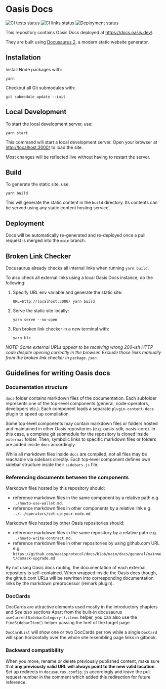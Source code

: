 # Oasis Docs

![CI tests status](https://github.com/oasisprotocol/docs/actions/workflows/ci-test.yml/badge.svg)
![CI links status](https://github.com/oasisprotocol/docs/actions/workflows/ci-links.yml/badge.svg)
![Deployment status](https://github.com/oasisprotocol/docs/actions/workflows/deploy-main.yml/badge.svg)

This repository contains Oasis Docs deployed at <https://docs.oasis.dev/>.

They are built using [Docusaurus 2](https://docusaurus.io/), a modern static
website generator.

## Installation

Install Node packages with:

```
yarn
```

Checkout all Git submodules with:

```
git submodule update --init
```

## Local Development

To start the local development server, use:

```
yarn start
```

This command will start a local development server. Open your browser at
<http://localhost:3000/> to load the site.

Most changes will be reflected live without having to restart the server.

## Build

To generate the static site, use:

```
yarn build
```

This will generate the static content in the `build` directory. Its contents
can be served using any static content hosting service.

## Deployment

Docs will be automatically re-generated and re-deployed once a pull request is
merged into the `main` branch.

## Broken Link Checker

Docusaurus already checks all internal links when running `yarn build`.

To also check all external links using a local Oasis Docs instance, do the
following:

1. Specify URL env variable and generate the static site:

   ```
   URL=http://localhost:3000/ yarn build
   ```

2. Serve the static site locally:

   ```
   yarn serve --no-open
   ```

3. Run broken link checker in a new terminal with:

   ```
   yarn blc
   ```

_NOTE: Some external URLs appear to be receiving wrong 200-ish HTTP code despite
opening correctly in the browser. Exclude those links manually from the broken
link checker in `package.json`._

## Guidelines for writing Oasis docs

### Documentation structure

`docs` folder contains markdown files of the documentation. Each subfolder
represents one of the top-level components (general, node-operators, developers
etc.). Each component loads a separate `plugin-content-docs` plugin to speed up
compilation.

Some top-level components may contain markdown files or folders hosted and
maintained in other Oasis repositories (e.g. oasis-sdk, oasis-core). In this
case, a complete git submodule for the repository is cloned inside `external`
folder. Then, symbolic links to specific markdown files or folders are added
inside `docs` accordingly.

While all markdown files inside `docs` are compiled, not all files may be
reachable via sidebars directly. Each top-level component defines own
sidebar structure inside their `sidebars.js` file.

### Referencing documents between the components

Markdown files hosted by this repository should:

- reference markdown files in the same component by a relative path e.g.
  `../howto-use-wallet.md`.
- reference markdown files in other components by a relative link e.g.
  `../../operators/set-up-your-node.md`

Markdown files hosted by other Oasis repositories should:

- reference markdown files in the same repository by a relative path e.g.
  `../howto-write-contract.md`.
- reference markdown files in other repositories by using github.com URL e.g.
  `https://github.com/oasisprotocol/docs/blob/main/docs/general/mainnet/damask-upgrade.md`

By not using Oasis docs routing, the documentation of each external repository
is self-contained. When wrapped inside the Oasis docs though, the github.com
URLs will be rewritten into corresponding documentation links by the markdown
preprocessor (remark plugin).

### DocCards

DocCards are attractive elements used mostly in the introductory
chapters and *See also* sections Apart from the built-in docusaurus
`useCurrentSidebarCategory().items` helper, you can also use the
`findSidebarItem()` helper passing the href of the target page.

`DocCardList` will show one or two DocCards per row while a single `DocCard`
will span horizontally over the whole site resembling page links in gitbook.  

### Backward compatibility

When you move, rename or delete previously published content, make sure that
**any previously valid URL will always point to the new valid location**. Set
up redirects in `docusaurus.config.js` accordingly and leave the pull request
number in the comment which added this redirection for future reference.
